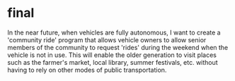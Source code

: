 # final
In the near future, when vehicles are fully autonomous, I want to create a 'community ride' program that allows vehicle owners
to allow senior members of the community to request 'rides' during the weekend when the vehicle is not in use. 
This will enable the older generation to visit places such as the farmer's market, local library, summer festivals, etc. without
having to rely on other modes of public transportation.

